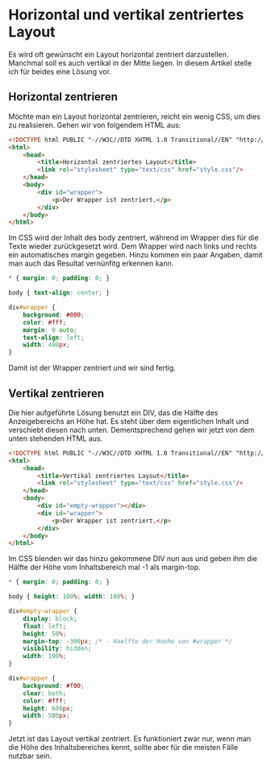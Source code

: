 Horizontal und vertikal zentriertes Layout
==========

Es wird oft gewünscht ein Layout horizontal zentriert darzustellen. Manchmal soll es auch vertikal in der Mitte liegen.
In diesem Artikel stelle ich für beides eine Lösung vor.

Horizontal zentrieren
-------------

Möchte man ein Layout horizontal zentrieren, reicht ein wenig CSS, um dies zu realisieren. Gehen wir von folgendem
HTML aus:

```html
<!DOCTYPE html PUBLIC "-//W3C//DTD XHTML 1.0 Transitional//EN" "http://www.w3.org/TR/xhtml1/DTD/xhtml1-transitional.dtd">
<html>
    <head>
        <title>Horizontal zentriertes Layout</title>
        <link rel="stylesheet" type="text/css" href="style.css"/>
    </head>
    <body>
        <div id="wrapper">
            <p>Der Wrapper ist zentriert.</p>
        </div>
    </body>
</html>
```

Im CSS wird der Inhalt des body zentriert, während im Wrapper dies für die Texte wieder zurückgesetzt wird. Dem Wrapper wird nach links und rechts ein automatisches margin gegeben. Hinzu kommen ein paar Angaben, damit man auch das Resultat vernünfitg erkennen kann.

```css
* { margin: 0; padding: 0; }

body { text-align: center; }

div#wrapper {
    background: #000;
    color: #fff;
    margin: 0 auto;
    text-align: left;
    width: 400px;
}
```

Damit ist der Wrapper zentriert und wir sind fertig.

Vertikal zentrieren
-------------

Die hier aufgeführte Lösung benutzt ein DIV, das die Hälfte des Anzeigebereichs an Höhe hat. Es steht über dem
eigentlichen Inhalt und verschiebt diesen nach unten. Dementsprechend gehen wir jetzt von dem unten stehenden HTML aus.

```html
<!DOCTYPE html PUBLIC "-//W3C//DTD XHTML 1.0 Transitional//EN" "http://www.w3.org/TR/xhtml1/DTD/xhtml1-transitional.dtd">
<html>
    <head>
        <title>Vertikal zentriertes Layout</title>
        <link rel="stylesheet" type="text/css" href="style.css"/>
    </head>
    <body>
        <div id="empty-wrapper"></div>
        <div id="wrapper">
            <p>Der Wrapper ist zentriert.</p>
        </div>
    </body>
</html>
```

Im CSS blenden wir das hinzu gekommene DIV nun aus und geben ihm die Hälfte der Höhe vom Inhaltsbereich mal -1 als
margin-top.

```css
* { margin: 0; padding: 0; }

body { height: 100%; width: 100%; }

div#empty-wrapper {
    display: block;
    float: left;
    height: 50%;
    margin-top: -300px; /* - Haelfte der Hoehe von #wrapper */
    visibility: hidden;
    width: 100%;
}

div#wrapper {
    background: #f00;
    clear: both;
    color: #fff;
    height: 600px;
    width: 500px;
}
```

Jetzt ist das Layout vertikal zentriert. Es funktioniert zwar nur, wenn man die Höhe des Inhaltsbereiches kennt, sollte
aber für die meisten Fälle nutzbar sein.
